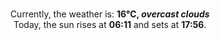 <p  align="center"><br/>Currently, the weather is: <b> 16°C, <i>overcast clouds</i></b></br>Today, the sun rises at <b>06:11</b> and sets at <b>17:56</b>.</p>
